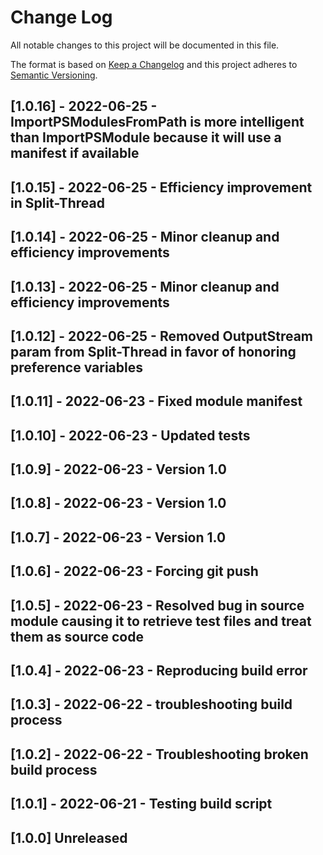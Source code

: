 # Change Log

All notable changes to this project will be documented in this file.

The format is based on [Keep a Changelog](http://keepachangelog.com/)
and this project adheres to [Semantic Versioning](http://semver.org/).

## [1.0.16] - 2022-06-25 - ImportPSModulesFromPath is more intelligent than ImportPSModule because it will use a manifest if available

## [1.0.15] - 2022-06-25 - Efficiency improvement in Split-Thread

## [1.0.14] - 2022-06-25 - Minor cleanup and efficiency improvements

## [1.0.13] - 2022-06-25 - Minor cleanup and efficiency improvements

## [1.0.12] - 2022-06-25 - Removed OutputStream param from Split-Thread in favor of honoring preference variables

## [1.0.11] - 2022-06-23 - Fixed module manifest

## [1.0.10] - 2022-06-23 - Updated tests

## [1.0.9] - 2022-06-23 - Version 1.0

## [1.0.8] - 2022-06-23 - Version 1.0

## [1.0.7] - 2022-06-23 - Version 1.0

## [1.0.6] - 2022-06-23 - Forcing git push

## [1.0.5] - 2022-06-23 - Resolved bug in source module causing it to retrieve test files and treat them as source code

## [1.0.4] - 2022-06-23 - Reproducing build error

## [1.0.3] - 2022-06-22 - troubleshooting build process

## [1.0.2] - 2022-06-22 - Troubleshooting broken build process

## [1.0.1] - 2022-06-21 - Testing build script

## [1.0.0] Unreleased

